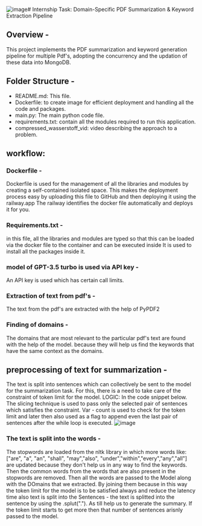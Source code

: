 ![image](https://github.com/user-attachments/assets/0e99ff41-0df7-4dce-9a24-e370d5f2f952)# Internship Task: Domain-Specific PDF Summarization & Keyword Extraction Pipeline 

## Overview - 
This project implements the PDF summarization and keyword generation pipeline for multiple Pdf's, adopting the concurrency and the updation of these data into MongoDB. 

## Folder Structure - 
- README.md: This file.
- Dockerfile: to create image for efficient deployment and handling all the code and packages.
- main.py: The main python code file.
- requirements.txt: contain all the modules required to run this application.
- compressed_wasserstoff_vid: video describing the approach to a problem.

## workflow:

### Dockerfile - 
Dockerfile is used for the management of all the libraries and modules by creating a self-contained isolated space.
This makes the deployment process easy by uploading this file to GitHub and then deploying it using the railway.app
The railway identifies the docker file automatically and deploys it for you.

### Requirements.txt - 
in this file, all the libraries and modules are typed so that this can be loaded via the docker file to the container and can be executed inside 
It is used to install all the packages inside it.

### model of GPT-3.5 turbo is used via API key - 
An API key is used which has certain call limits.

### Extraction of text from pdf's - 
The text from the pdf's are extracted with the help of PyPDF2 

### Finding of domains - 
The domains that are most relevant to the particular pdf's text are found with the help of the model.
because they will help us find the keywords that have the same context as the domains.

## preprocessing of text for summarization - 
The text is split into sentences which can collectively be sent to the model for the summarization task. 
For this, there is a need to take care of the constraint of token limit for the model.
LOGIC:
In the code snippet below.
The slicing technique is used to pass only the selected pair of sentences which satisfies the constraint. 
Var - count is used to check for the token limit and later then also used as a flag to append even the last pair of sentences after the while loop is executed.
![image](https://github.com/user-attachments/assets/519f3b74-885e-4fcd-9f62-16c3d2502d5a)


### The text is split into the words - 
The stopwords are loaded from the nltk library in which more words like: ["are", "a", "an", "shall", "may","also", "under","within","every","any","all"] are updated because they don't help us in any way to find the keywords.
Then the common words from the words that are also present in the stopwords are removed. Then all the words are passed to the Model along with the DOmains that we extracted.
By joining them because in this way the token limit for the model is to be satisfied always and reduce the latency time also text is split into the Sentences -
the text is splitted into the sentence by using the .splut("."). As till help us to generate the summary.
If the token limit starts to get more then that number of sentences arisnly passed to the model.

